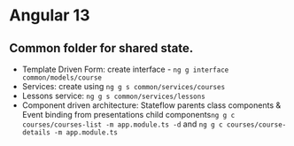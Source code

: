 # Angular 13
## Common folder for shared state.
- Template Driven Form: create interface - `ng g interface common/models/course`
- Services: create using `ng g s common/services/courses`
- Lessons service: `ng g s common/services/lessons`
- Component driven architecture: Stateflow parents class components & Event binding from presentations child components`ng g c courses/courses-list -m app.module.ts -d` and `ng g c courses/course-details -m app.module.ts`